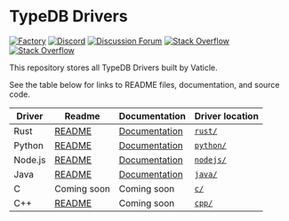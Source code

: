 # TypeDB Drivers

[![Factory](https://factory.vaticle.com/api/status/vaticle/typedb-driver/badge.svg)](https://factory.vaticle.com/vaticle/typedb-driver)
[![Discord](https://img.shields.io/discord/665254494820368395?color=7389D8&label=chat&logo=discord&logoColor=ffffff)](https://vaticle.com/discord)
[![Discussion Forum](https://img.shields.io/discourse/https/forum.typedb.com/topics.svg)](https://forum.typedb.com)
[![Stack Overflow](https://img.shields.io/badge/stackoverflow-typedb-796de3.svg)](https://stackoverflow.com/questions/tagged/typedb)
[![Stack Overflow](https://img.shields.io/badge/stackoverflow-typeql-3dce8c.svg)](https://stackoverflow.com/questions/tagged/typeql)

This repository stores all TypeDB Drivers built by Vaticle.

See the table below for links to README files, documentation, and source code.

| Driver  | Readme | Documentation                                                                 | Driver location                                                               |
|---------|--------|-------------------------------------------------------------------------------|-------------------------------------------------------------------------------|
| Rust | [README](https://github.com/vaticle/typedb-driver/tree/development/rust/README.md) | [Documentation](https://typedb.com/docs/clients/rust-driver)       | [`rust/`](https://github.com/vaticle/typedb-driver/tree/development/rust)     |
| Python | [README](https://github.com/vaticle/typedb-driver/tree/development/python/README.md) | [Documentation](https://typedb.com/docs/clients/python-driver)   | [`python/`](https://github.com/vaticle/typedb-driver/tree/development/python) |
| Node.js | [README](https://github.com/vaticle/typedb-driver/tree/development/nodejs/README.md) | [Documentation](https://typedb.com/docs/clients/nodejs-driver) | [`nodejs/`](https://github.com/vaticle/typedb-driver/tree/development/nodejs) |
| Java | [README](https://github.com/vaticle/typedb-driver/tree/development/java/README.md) | [Documentation](https://typedb.com/docs/clients/java-driver)       | [`java/`](https://github.com/vaticle/typedb-driver/tree/development/java)     |
| C | Coming soon | Coming soon | [`c/`](https://github.com/vaticle/typedb-driver/tree/development/c)   |
| C++ | [README](https://github.com/vaticle/typedb-driver/tree/development/cpp/README.md) | Coming soon | [`cpp/`](https://github.com/vaticle/typedb-driver/tree/development/cpp)   |
